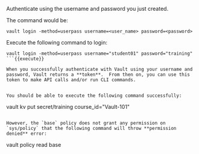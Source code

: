 Authenticate using the username and password you just created.

The command would be:

```
vault login -method=userpass username=<user_name> password=<password>
```

Execute the following command to login:

```
vault login -method=userpass username="student01" password="training"
```{{execute}}

When you successfully authenticate with Vault using your username and password, Vault returns a **token**.  From then on, you can use this token to make API calls and/or run CLI commands.


You should be able to execute the following command successfully:

```
vault kv put secret/training course_id="Vault-101"
```{{execute}}

However, the `base` policy does not grant any permission on `sys/policy` that the following command will throw **permission denied** error:

```
vault policy read base
```{{execute}}
